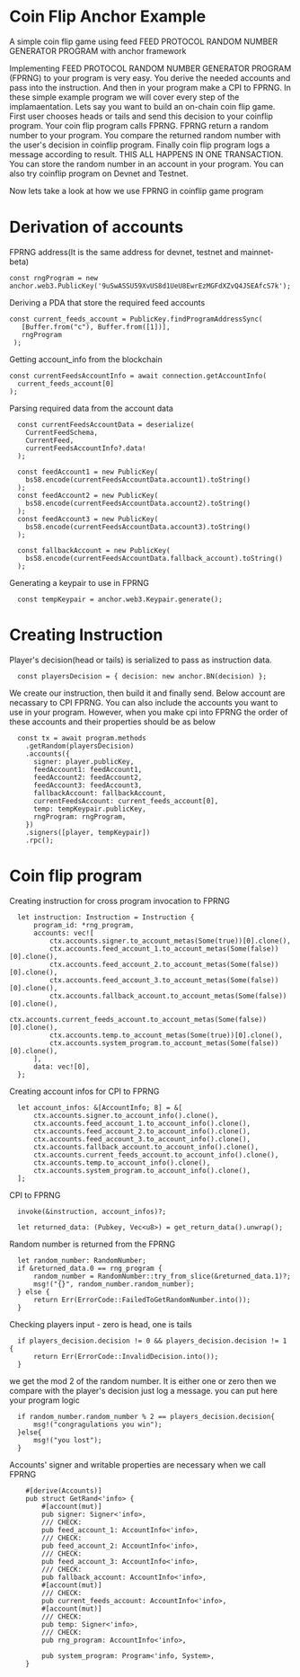 # Coin Flip Anchor Example
A simple coin flip game using feed FEED PROTOCOL RANDOM NUMBER GENERATOR PROGRAM with anchor framework


Implementing FEED PROTOCOL RANDOM NUMBER GENERATOR PROGRAM (FPRNG) to your program is very easy. You derive the needed accounts and pass into the instruction. And then in your program make a CPI to FPRNG. 
In these simple example program we will cover every step of the implamaentation.
Lets say you want to build an on-chain coin flip game. 
First user chooses heads or tails and send this decision to your coinflip program. 
Your coin flip program calls FPRNG. 
FPRNG return a random number to your program.
You compare the returned random number with the user's decision in coinflip program.
Finally coin flip program logs a message according to result.
THIS ALL HAPPENS IN ONE TRANSACTION.
You can store the random number in an account in your program.
You can also try coinflip program on Devnet and Testnet.

Now lets take a look at how we use FPRNG in coinflip game program

# Derivation of accounts



FPRNG address(It is the same address for devnet, testnet and mainnet-beta)
```
const rngProgram = new anchor.web3.PublicKey('9uSwASSU59XvUS8d1UeU8EwrEzMGFdXZvQ4JSEAfcS7k');
```
Deriving a PDA that store the required feed accounts

    const current_feeds_account = PublicKey.findProgramAddressSync(
       [Buffer.from("c"), Buffer.from([1])],
       rngProgram
     );

Getting account_info from the blockchain

    const currentFeedsAccountInfo = await connection.getAccountInfo(
      current_feeds_account[0]
    );


Parsing required data from the account data
```
  const currentFeedsAccountData = deserialize(
    CurrentFeedSchema,
    CurrentFeed,
    currentFeedsAccountInfo?.data!
  );

  const feedAccount1 = new PublicKey(
    bs58.encode(currentFeedsAccountData.account1).toString()
  );
  const feedAccount2 = new PublicKey(
    bs58.encode(currentFeedsAccountData.account2).toString()
  );
  const feedAccount3 = new PublicKey(
    bs58.encode(currentFeedsAccountData.account3).toString()
  );

  const fallbackAccount = new PublicKey(
    bs58.encode(currentFeedsAccountData.fallback_account).toString()
  );
```
Generating a keypair to use in FPRNG
```
  const tempKeypair = anchor.web3.Keypair.generate();

```
# Creating Instruction

Player's decision(head or tails) is serialized to pass as instruction data. 
```
  const playersDecision = { decision: new anchor.BN(decision) };
```
        
We create our instruction, then build it and finally send. Below account are necassary to CPI FPRNG. 
You can also include the accounts you want to use in your program. 
However, when you make cpi into FPRNG the order of these accounts and their properties should be as below

```
  const tx = await program.methods
    .getRandom(playersDecision)
    .accounts({
      signer: player.publicKey,
      feedAccount1: feedAccount1,
      feedAccount2: feedAccount2,
      feedAccount3: feedAccount3,
      fallbackAccount: fallbackAccount,
      currentFeedsAccount: current_feeds_account[0],
      temp: tempKeypair.publicKey,
      rngProgram: rngProgram,
    })
    .signers([player, tempKeypair])
    .rpc();

```   
# Coin flip program


Creating instruction for cross program invocation to FPRNG

```
  let instruction: Instruction = Instruction {
      program_id: *rng_program,
      accounts: vec![
          ctx.accounts.signer.to_account_metas(Some(true))[0].clone(),
          ctx.accounts.feed_account_1.to_account_metas(Some(false))[0].clone(),
          ctx.accounts.feed_account_2.to_account_metas(Some(false))[0].clone(),
          ctx.accounts.feed_account_3.to_account_metas(Some(false))[0].clone(),
          ctx.accounts.fallback_account.to_account_metas(Some(false))[0].clone(),
          ctx.accounts.current_feeds_account.to_account_metas(Some(false))[0].clone(),
          ctx.accounts.temp.to_account_metas(Some(true))[0].clone(),
          ctx.accounts.system_program.to_account_metas(Some(false))[0].clone(),
      ],
      data: vec![0],
  };

```

Creating account infos for CPI to FPRNG
```
  let account_infos: &[AccountInfo; 8] = &[
      ctx.accounts.signer.to_account_info().clone(),
      ctx.accounts.feed_account_1.to_account_info().clone(),
      ctx.accounts.feed_account_2.to_account_info().clone(),
      ctx.accounts.feed_account_3.to_account_info().clone(),
      ctx.accounts.fallback_account.to_account_info().clone(),
      ctx.accounts.current_feeds_account.to_account_info().clone(),
      ctx.accounts.temp.to_account_info().clone(),
      ctx.accounts.system_program.to_account_info().clone(),
  ];
```
CPI to FPRNG
```
  invoke(&instruction, account_infos)?;

  let returned_data: (Pubkey, Vec<u8>) = get_return_data().unwrap();
```

Random number is returned from the FPRNG
```
  let random_number: RandomNumber;
  if &returned_data.0 == rng_program {
      random_number = RandomNumber::try_from_slice(&returned_data.1)?;
      msg!("{}", random_number.random_number);
  } else {
      return Err(ErrorCode::FailedToGetRandomNumber.into());
  }
```
Checking players input - zero is head, one is tails
```
  if players_decision.decision != 0 && players_decision.decision != 1 {
      return Err(ErrorCode::InvalidDecision.into());
  }
```  
we get the mod 2 of the random number. It is either one or zero
then we compare with the player's decision just log a message. you can put here your program logic
```
  if random_number.random_number % 2 == players_decision.decision{
      msg!("congragulations you win");
  }else{
      msg!("you lost");
  }
```
Accounts' signer and writable properties are necessary when we call FPRNG
```
    #[derive(Accounts)]
    pub struct GetRand<'info> {
        #[account(mut)]
        pub signer: Signer<'info>,
        /// CHECK:
        pub feed_account_1: AccountInfo<'info>,
        /// CHECK:
        pub feed_account_2: AccountInfo<'info>,
        /// CHECK:
        pub feed_account_3: AccountInfo<'info>,
        /// CHECK:
        pub fallback_account: AccountInfo<'info>,
        #[account(mut)]
        /// CHECK:
        pub current_feeds_account: AccountInfo<'info>,
        #[account(mut)]
        /// CHECK:
        pub temp: Signer<'info>,
        /// CHECK:
        pub rng_program: AccountInfo<'info>,
    
        pub system_program: Program<'info, System>,
    }
```

